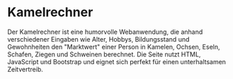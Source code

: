 # Kamelrechner
Der Kamelrechner ist eine humorvolle Webanwendung, die anhand verschiedener Eingaben wie Alter, Hobbys, Bildungsstand und Gewohnheiten den "Marktwert" einer Person in Kamelen, Ochsen, Eseln, Schafen, Ziegen und Schweinen berechnet. Die Seite nutzt HTML, JavaScript und Bootstrap und eignet sich perfekt für einen unterhaltsamen Zeitvertreib.
